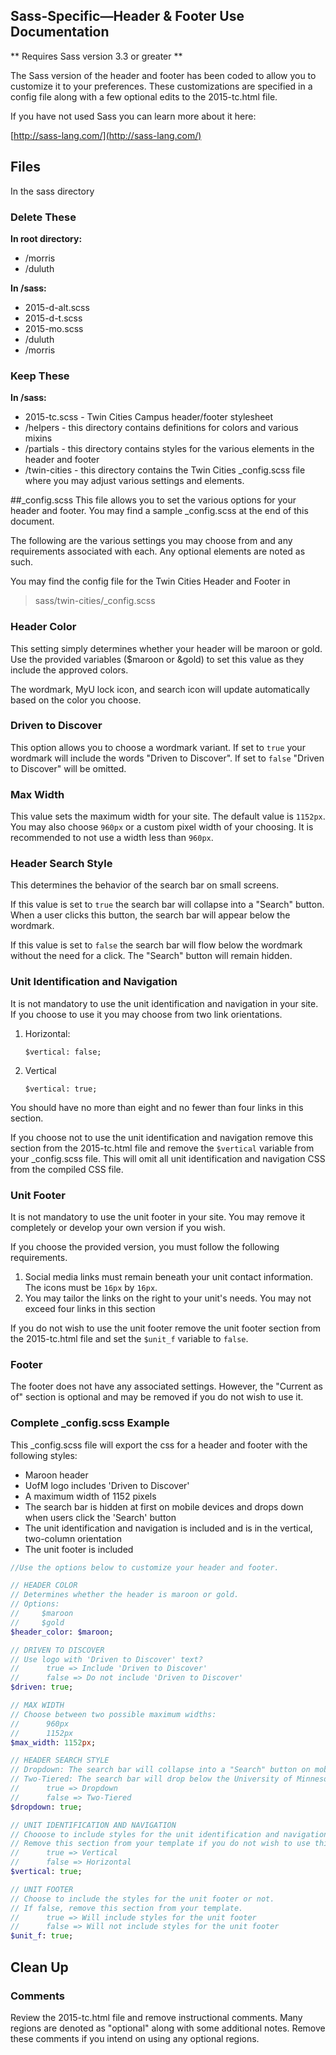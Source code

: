 ## Sass-Specific—Header & Footer Use Documentation
** Requires Sass version 3.3 or greater **

The Sass version of the header and footer has been coded to allow you to customize it to your preferences. These customizations are specified in a config file along with a few optional edits to the 2015-tc.html file. 

If you have not used Sass you can learn more about it here:

[http://sass-lang.com/](http://sass-lang.com/)

## Files

In the sass directory

### Delete These
**In root directory:**

- /morris
- /duluth

**In /sass:**

- 2015-d-alt.scss- 2015-d-t.scss- 2015-mo.scss
- /duluth
- /morris

### Keep These
**In /sass:**

- 2015-tc.scss - Twin Cities Campus header/footer stylesheet
- /helpers - this directory contains definitions for colors and various mixins
- /partials - this directory contains styles for the various elements in the header and footer
- /twin-cities - this directory contains the Twin Cities _config.scss file where you may adjust various settings and elements.

##_config.scss
This file allows you to set the various options for your header and footer. You may find a sample _config.scss at the end of this document.

The following are the various settings you may choose from and any requirements associated with each. Any optional elements are noted as such.

You may find the config file for the Twin Cities Header and Footer in

> sass/twin-cities/_config.scss

### Header Color
This setting simply determines whether your header will be maroon or gold. Use the provided variables ($maroon or &gold) to set this value as they include the approved colors.

The wordmark, MyU lock icon, and search icon will update automatically based on the color you choose.

### Driven to Discover
This option allows you to choose a wordmark variant. If set to `true` your wordmark will include the words "Driven to Discover". If set to `false` "Driven to Discover" will be omitted. 

### Max Width
This value sets the maximum width for your site. The default value is `1152px`. You may also choose `960px` or a custom pixel width of your choosing. It is recommended to not use a width less than `960px`.

### Header Search Style
This determines the behavior of the search bar on small screens. 

If this value is set to `true` the search bar will collapse into a "Search" button. When a user clicks this button, the search bar will appear below the wordmark.

If this value is set to `false` the search bar will flow below the wordmark without the need for a click. The "Search" button will remain hidden.

### Unit Identification and Navigation
It is not mandatory to use the unit identification and navigation in your site. If you choose to use it you may choose from two link orientations. 

1. Horizontal:
	```
	$vertical: false;
	```
2. Vertical
	```
	$vertical: true;
	```
You should have no more than eight and no fewer than four links in this section.
	
If you choose not to use the unit identification and navigation remove this section from the 2015-tc.html file and remove the `$vertical` variable from your _config.scss file. This will omit all unit identification and navigation CSS from the compiled CSS file.

### Unit Footer

It is not mandatory to use the unit footer in your site. You may remove it completely or develop your own version if you wish. 

If you choose the provided version, you must follow the following requirements. 

1. Social media links must remain beneath your unit contact information. The icons must be `16px` by `16px`.
2. You may tailor the links on the right to your unit's needs. You may not exceed four links in this section

If you do not wish to use the unit footer remove the unit footer section from the 2015-tc.html file and set the `$unit_f` variable to `false`.

### Footer

The footer does not have any associated settings. However, the "Current as of" section is optional and may be removed if you do not wish to use it.

### Complete _config.scss Example

This _config.scss file will export the css for a header and footer with the following styles:

- Maroon header
- UofM logo includes 'Driven to Discover'
- A maximum width of 1152 pixels
- The search bar is hidden at first on mobile devices and drops down when users click the 'Search' button
- The unit identification and navigation is included and is in the vertical, two-column orientation
- The unit footer is included

```Sass
//Use the options below to customize your header and footer. 

// HEADER COLOR
// Determines whether the header is maroon or gold.
// Options:
// 	   $maroon
//     $gold
$header_color: $maroon;

// DRIVEN TO DISCOVER
// Use logo with 'Driven to Discover' text?
//		true => Include 'Driven to Discover'
// 		false => Do not include 'Driven to Discover'
$driven: true;

// MAX WIDTH
// Choose between two possible maximum widths:
// 		960px
// 		1152px
$max_width: 1152px;

// HEADER SEARCH STYLE
// Dropdown: The search bar will collapse into a "Search" button on mobile devices. 
// Two-Tiered: The search bar will drop below the University of Minnesota logo on mobile devices.
// 		true => Dropdown
// 		false => Two-Tiered
$dropdown: true;

// UNIT IDENTIFICATION AND NAVIGATION
// Chooose to include styles for the unit identification and navigation or not.
// Remove this section from your template if you do not wish to use this section
// 		true => Vertical
// 		false => Horizontal
$vertical: true;

// UNIT FOOTER
// Choose to include the styles for the unit footer or not.
// If false, remove this section from your template.
// 		true => Will include styles for the unit footer
// 		false => Will not include styles for the unit footer
$unit_f: true;
```

## Clean Up

### Comments
Review the 2015-tc.html file and remove instructional comments. Many regions are denoted as "optional" along with some additional notes. Remove these comments if you intend on using any optional regions. 